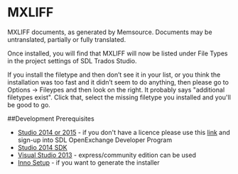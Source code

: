 # MXLIFF

MXLIFF documents, as generated by Memsource. Documents may be untranslated, partially or fully translated.

Once installed, you will find that MXLIFF will now be listed under File Types in the project settings of SDL Trados Studio.

If you install the filetype and then don’t see it in your list, or you think the installation was too fast and it didn’t seem to do anything, then please go to Options -> Fileypes and then look on the right. It probably says "additional filetypes exist". Click that, select the missing filetype you installed and you'll be good to go.

##Development Prerequisites

* [Studio 2014 or 2015](https://oos.sdl.com/asp/products/ssl/account/mydownloads.asp) - if you don't have a licence please use this [link](http://www.translationzone.com/openexchange/developer/index.html) and sign-up into SDL OpenExchange Developer Program
* [Studio 2014 SDK](http://www.translationzone.com/openexchange/developer/sdk.html)
* [Visual Studio 2013](http://www.visualstudio.com/downloads/download-visual-studio-vs) - express/community edition can be used
* [Inno Setup](http://www.jrsoftware.org/isinfo.php) - if you want to generate the installer
